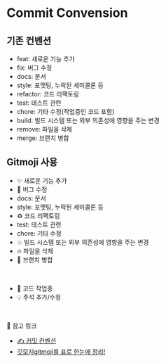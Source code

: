# Commit Convension

## 기존 컨벤션
- feat: 새로운 기능 추가
- fix: 버그 수정
- docs: 문서
- style: 포맷팅, 누락된 세미콜론 등
- refactor: 코드 리팩토링
- test: 테스트 관련
- chore: 기타 수정(작업중인 코드 포함)
- build: 빌드 시스템 또는 외부 의존성에 영향을 주는 변경
- remove: 파일을 삭제
- merge: 브랜치 병합

## Gitmoji 사용
- :sparkles: 새로운 기능 추가
- :bug: 버그 수정
- docs: 문서
- style: 포맷팅, 누락된 세미콜론 등
- :recycle: 코드 리팩토링
- test: 테스트 관련
- chore: 기타 수정
- :boom: 빌드 시스템 또는 외부 의존성에 영향을 주는 변경
- :fire: 파일을 삭제
- :twisted_rightwards_arrows: 브랜치 병합

<br>

- :construction: 코드 작업중
- :bulb: 주석 추가/수정

<br>

🔗 참고 링크
- [✍ 커밋 컨벤션](https://velog.io/@ninto_2/%EC%BB%A4%EB%B0%8B-%EC%BB%A8%EB%B2%A4%EC%85%98)
- [깃모지gitmoji를 표로 한눈에 정리!](https://taptorestart.tistory.com/entry/%EA%B9%83%EB%AA%A8%EC%A7%80gitmoji%EB%A5%BC-%ED%91%9C%EB%A1%9C-%ED%95%9C%EB%88%88%EC%97%90-%EC%A0%95%EB%A6%AC)